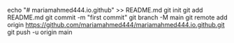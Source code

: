 echo "# mariamahmed444.io.github" >> README.md
git init
git add README.md
git commit -m "first commit"
git branch -M main
git remote add origin https://github.com/mariamahmed444/mariamahmed444.io.github.git
git push -u origin main
